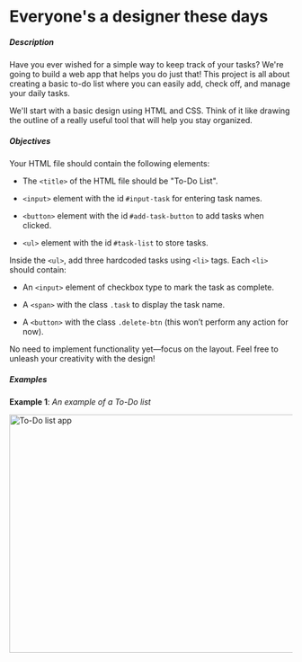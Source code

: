 # Everyone's a designer these days
<div class="step-text">
<p></p><h5 id="description">Description</h5><p>Have you ever wished for a simple way to keep track of your tasks? We're going to build a web app that helps you do just that! This project is all about creating a basic to-do list where you can easily add, check off, and manage your daily tasks.</p><p>We'll start with a basic design using HTML and CSS. Think of it like drawing the outline of a really useful tool that will help you stay organized.</p><h5 id="objectives">Objectives</h5><p>Your HTML file should contain the following elements:</p><ul><li><p>The <code class="java">&lt;title&gt;</code> of the HTML file should be "To-Do List".</p></li><li><p><code class="java">&lt;input&gt;</code> element with the id<strong> </strong><code class="java">#input-task</code> for entering task names.</p></li><li><p><code class="java">&lt;button&gt;</code> element with the id<strong> </strong><code class="java">#add-task-button</code> to add tasks when clicked.</p></li><li><p><code class="java">&lt;ul&gt;</code> element with the id<strong> </strong><code class="java">#task-list</code> to store tasks.</p></li></ul><p>Inside the <code class="java">&lt;ul&gt;</code>, add three hardcoded tasks using <code class="java">&lt;li&gt;</code> tags. Each <code class="java">&lt;li&gt;</code> should contain:</p><ul><li><p>An <code class="java">&lt;input&gt;</code> element of checkbox type to mark the task as complete.</p></li><li><p>A <code class="java">&lt;span&gt;</code> with the class <code class="java">.task</code> to display the task name.</p></li><li><p>A <code class="java">&lt;button&gt;</code> with the class <code class="java">.delete-btn</code> (this won’t perform any action for now).</p></li></ul><p>No need to implement functionality yet—focus on the layout. Feel free to unleash your creativity with the design!</p><h5 id="examples">Examples</h5><p><strong>Example 1</strong>: <em>An example of a To-Do list</em></p><p><picture><source media="(max-width: 480px)" srcset="https://ucarecdn.com/4628a0eb-a805-4eed-928e-409fbf8b4759/-/stretch/off/-/resize/480x/-/format/webp/ 1x,https://ucarecdn.com/4628a0eb-a805-4eed-928e-409fbf8b4759/-/stretch/off/-/resize/960x/-/format/webp/ 2x,https://ucarecdn.com/4628a0eb-a805-4eed-928e-409fbf8b4759/-/stretch/off/-/resize/1440x/-/format/webp/ 3x" type="image/webp"/><source media="(max-width: 800px)" srcset="https://ucarecdn.com/4628a0eb-a805-4eed-928e-409fbf8b4759/-/stretch/off/-/resize/800x/-/format/webp/ 1x,https://ucarecdn.com/4628a0eb-a805-4eed-928e-409fbf8b4759/-/stretch/off/-/resize/1600x/-/format/webp/ 2x,https://ucarecdn.com/4628a0eb-a805-4eed-928e-409fbf8b4759/-/stretch/off/-/resize/2400x/-/format/webp/ 3x" type="image/webp"/><source srcset="https://ucarecdn.com/4628a0eb-a805-4eed-928e-409fbf8b4759/-/stretch/off/-/resize/1100x/-/format/webp/ 1x,https://ucarecdn.com/4628a0eb-a805-4eed-928e-409fbf8b4759/-/stretch/off/-/resize/2200x/-/format/webp/ 2x,https://ucarecdn.com/4628a0eb-a805-4eed-928e-409fbf8b4759/-/stretch/off/-/resize/3000x/-/format/webp/ 3x" type="image/webp"/><img alt="To-Do list app" height="424" src="https://ucarecdn.com/4628a0eb-a805-4eed-928e-409fbf8b4759/" width="1179"/></picture></p>
</div>
